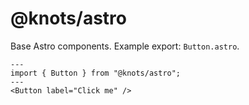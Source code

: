 # @knots/astro

Base Astro components. Example export: `Button.astro`.

```astro
---
import { Button } from "@knots/astro";
---
<Button label="Click me" />
```